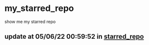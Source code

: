 # my_starred_repo
show me my starred repo

update at 05/06/22 00:59:52 in [starred_repo](./index.html)
---


